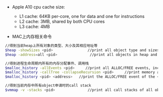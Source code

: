 * Apple A10 cpu cache size:
    - L1 cache: 64KB per-core, one for data and  one for instructions
    - L2 cache: 3MB, shared by both CPU cores
    - L3 cache: 4MB

* MAC上内存相关命令
```sh
//得到当前heap上所有对象的类型、大小及其相应地址等
$heap -showSizes <pid>                //print all object type and sizes
$heap -address=all <pid>               //print all objects in heap and their addresses

//得到进程生命周期内所有的内存分配事件、调用栈
$malloc_history -allEvents <pid>     //print all ALLOC/FREE events, including call stack
$malloc_history -callTree -collapseRecursion <pid>     //print memory alloc call trees
$malloc_history <pid> <address>   //print the ALLOC/FREE event of the <address>, including call stack

//得到当前内存中所有object申请时的call stack
$vmmap -v -stacks <pid>               //print all call stacks of all objects in the heap
```

